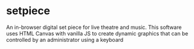 # setpiece
An in-browser digital set piece for live theatre and music.
This software uses HTML Canvas with vanilla JS to create dynamic graphics that can be controlled by an administrator using a keyboard
